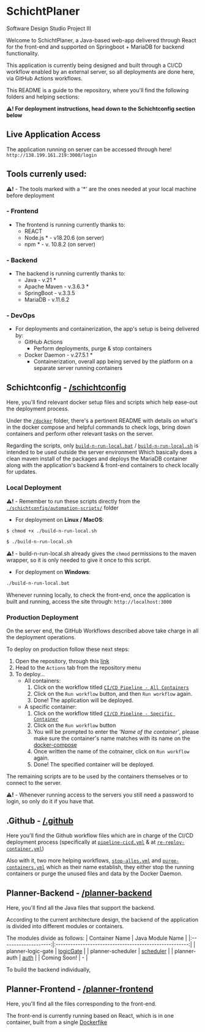 # SchichtPlaner
Software Design Studio Project III

Welcome to SchichtPlaner, a Java-based web-app delivered through React for the front-end and supported on Springboot + MariaDB for backend functionality.

This application is currently being designed and built through a CI/CD workflow enabled by an external server, so all deployments are done here, via GitHub Actions workflows.

This README is a guide to the repository, where you'll find the following folders and helping sections:

**:warning:! For deployment instructions, head down to the Schichtconfig section below**

## Live Application Access
The application running on server can be accessed through here! `http://138.199.161.219:3000/login`

## Tools currenly used:
**:warning:!** - The tools marked with a '*' are the ones needed at your local machine before deployment

### - Frontend
- The frontend is running currently thanks to:
    - REACT
    - Node.js * - v18.20.6 (on server)
    - npm * - v. 10.8.2 (on server)

### - Backend
- The backend is running currently thanks to:
    - Java - v.21 *
    - Apache Maven - v.3.6.3 *
    - SpringBoot - v.3.3.5
    - MariaDB - v.11.6.2

### - DevOps
- For deployments and containerization, the app's setup is being delivered by:
    - GitHub Actions
        - Perform deployments, purge & stop containers
    - Docker Daemon - v.27.5.1 *
        - Containerization, overall app being served by the platform on a separate server running containers

## Schichtconfig - [/schichtconfig](./schichtconfig/)
Here, you'll find relevant docker setup files and scripts which help ease-out the deployment process.

Under the [`/docker`](./schichtconfig/docker/) folder, there's a pertinent README with details on what's in the docker compose and helpful commands to check logs, bring down containers and perform other relevant tasks on the server.

Regarding the scripts, only [`build-n-run-local.bat`](./schichtconfig/automation-scripts/build-n-run-local.bat) / [`build-n-run-local.sh`](./schichtconfig/automation-scripts/build-n-run-local.sh) is intended to be used outside the server environment Which basically does a clean maven install of the packages and deploys the MariaDB container along with the application's backend & front-end containers to check locally for updates.

### Local Deployment
**:warning:!** - Remember to run these scripts directly from the [`./schichtconfig/automation-scripts/`](./schichtconfig/automation-scripts/) folder

- For deployment on **Linux / MacOS**:
```sh
$ chmod +x ./build-n-run-local.sh

$ ./build-n-run-local.sh
```
**:warning:!** - build-n-run-local.sh already gives the `chmod` permissions to the maven wrapper, so it is only needed to give it once to this script.

- For deployment on **Windows**:
```cmd
./build-n-run-local.bat
```

Whenever running locally, to check the front-end, once the application is built and running, access the site through: `http://localhost:3000`

### Production Deployment
On the server end, the GitHub Workflows described above take charge in all the deployment operations.

To deploy on production follow these next steps:
1. Open the repository, through this [link](https://github.com/javsort/SchichtPlaner)
2. Head to the `Actions` tab from the repository menu
3. To deploy...
    - All containers:
        1. Click on the workflow titled [`CI/CD Pipeline - All Containers`](https://github.com/javsort/SchichtPlaner/actions/workflows/pipeline-cicd.yml)
        2. Click on the `Run workflow` button, and then `Run workflow` again.
        3. Done! The application will be deployed.
    - A specific container:
        1. Click on the workflow titled [`CI/CD Pipeline - Specific Container`](https://github.com/javsort/SchichtPlaner/actions/workflows/pipeline-cicd.yml)
        2. Click on the `Run workflow` button
        3. You will be prompted to enter the *'Name of the container'*, please make sure the container's name matches with its name on the [docker-compose](./schichtconfig/docker/docker-compose.yml)
        4. Once written the name of the cotnainer, click on `Run workflow` again.
        3. Done! The specified container will be deployed.

The remaining scripts are to be used by the containers themselves or to connect to the server.

**:warning:!** - Whenever running access to the servers you still need a password to login, so only do it if you have that.

## .Github - [/.github](./.github)
Here you'll find the Github workflow files which are in charge of the CI/CD deployment process (specifically at [`pipeline-cicd.yml`](./.github/workflows/pipeline-cicd.yml) & at [`re-reploy-container.yml`](./.github/workflows/re-reploy-container.yml))

Also with it, two more helping workflows, [`stop-alles.yml`](./.github/workflows/stop-alles.yml) and [`purge-containers.yml`](./.github/workflows/purge-containers.yml) which as their name establish, they either stop the running containers or purge the unused files and data by the Docker Daemon.

## Planner-Backend - [/planner-backend](./planner-backend/)
Here, you'll find all the Java files that support the backend.

According to the current architecture design, the backend of the application is divided into different modules or containers.

The modules divide as follows:
| Container Name       | Java Module Name                                       |
|:--------------------:|:------------------------------------------------------:|
| planner-logic-gate   | [logicGate](./planner-backend/modules/logicGate/)      |
| planner-scheduler    | [scheduler](./planner-backend/modules/scheduler/)      |
| planner-auth         | [auth](./planner-backend/modules/auth/)                |
| Coming Soon!         | -                                                      |

To build the backend individually, 

## Planner-Frontend - [/planner-frontend](./planner-frontend/)
Here, you'll find all the files corresponding to the front-end. 

The front-end is currently running based on React, which is in one container, built from a single [Dockerfike](./planner-frontend/Dockerfile)